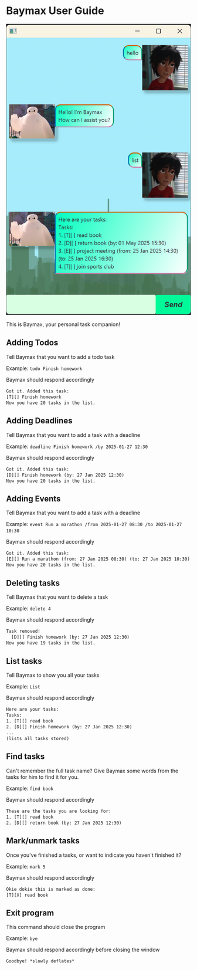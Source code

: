 # Baymax User Guide
![GUI](./Ui.png)

This is Baymax, your personal task companion!

## Adding Todos

Tell Baymax that you want to add a todo task 

Example: `todo Finish homework`

Baymax should respond accordingly

```
Got it. Added this task: 
[T][] Finish homework 
Now you have 20 tasks in the list.
```

## Adding Deadlines

Tell Baymax that you want to add a task with a deadline

Example: `deadline Finish homework /by 2025-01-27 12:30`

Baymax should respond accordingly

```
Got it. Added this task: 
[D][] Finish homework (by: 27 Jan 2025 12:30)
Now you have 20 tasks in the list.
```

## Adding Events

Tell Baymax that you want to add a task with a deadline

Example: `event Run a marathon /from 2025-01-27 08:30 /to 2025-01-27 10:30`

Baymax should respond accordingly

```
Got it. Added this task: 
[E][] Run a marathon (from: 27 Jan 2025 08:30) (to: 27 Jan 2025 10:30)
Now you have 20 tasks in the list.
```

## Deleting tasks

Tell Baymax that you want to delete a task

Example: `delete 4`

Baymax should respond accordingly

```
Task removed!
  [D][] Finish homework (by: 27 Jan 2025 12:30)
Now you have 19 tasks in the list.
```


## List tasks

Tell Baymax to show you all your tasks

Example: `List`

Baymax should respond accordingly

```
Here are your tasks:
Tasks:
1. [T][] read book
2. [D][] Finish homework (by: 27 Jan 2025 12:30)
...
(lists all tasks stored)
```

## Find tasks

Can't remember the full task name? Give Baymax some words from the tasks
for him to find it for you.

Example: `find book`

Baymax should respond accordingly

```
These are the tasks you are looking for:
1. [T][] read book
2. [D][] return book (by: 27 Jan 2025 12:30)
```

## Mark/unmark tasks

Once you've finished a tasks, or want to indicate you haven't finished it?

Example: `mark 5`

Baymax should respond accordingly

```
Okie dokie this is marked as done:
[T][X] read book
```

## Exit program

This command should close the program

Example: `bye`

Baymax should respond accordingly before closing the window

```
Goodbye! *slowly deflates*
```